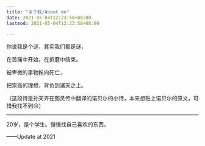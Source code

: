 ```yaml
---
title: "关于我/About me"
date: 2021-05-04T12:23:58+08:00
lastmod: 2021-05-04T12:23:58+08:00

---
```




你说我是个谜，其实我们都是谜，

在苦痛中开始，在折磨中结束。

被卑微的事物拖向死亡，

把崇高的理想，背负到诸天之上。

（这段诗是孙天齐在图灵传中翻译的诺贝尔的小诗，本来想贴上诺贝尔的原文，可惜我找不到:cry:）



---



20岁，是个学生。慢慢找自己喜欢的东西。

——Update at 2021


